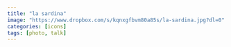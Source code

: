 ```yaml
---
title: "la sardina"
image: "https://www.dropbox.com/s/kqnxgfbvm80a85s/la-sardina.jpg?dl=0"
categories: [icons]
tags: [photo, talk]
---
```

